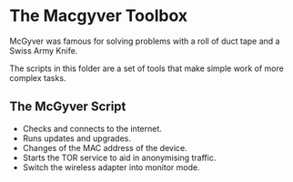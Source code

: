 # The Macgyver Toolbox

McGyver was famous for solving problems with a roll of duct tape and a Swiss Army Knife.

The scripts in this folder are a set of tools that make simple work of more complex tasks.

## The McGyver Script

- Checks and connects to the internet.
- Runs updates and upgrades.
- Changes of the MAC address of the device.
- Starts the TOR service to aid in anonymising traffic.
- Switch the wireless adapter into monitor mode.

